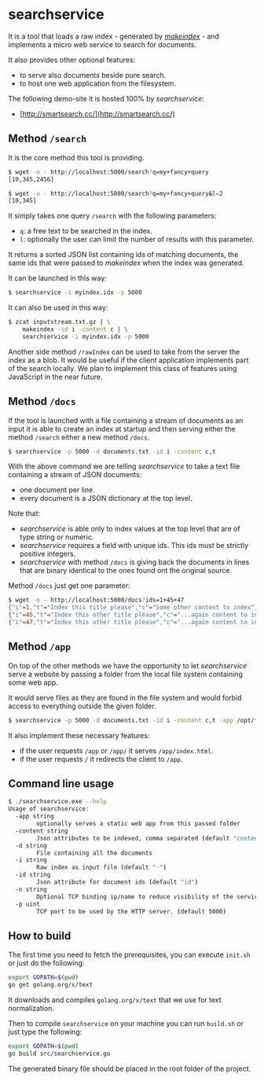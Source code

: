 # searchservice

It is a tool that loads a raw index - generated by [*makeindex*](makeindex.md) -
and implements a micro web service to search for documents.

It also provides other optional features:
- to serve also documents beside pure search.
- to host one web application from the filesystem.

The following demo-site it is hosted 100% by *searchservice*:
- [http://smartsearch.cc/](http://smartsearch.cc/)


## Method `/search`

It is the core method this tool is providing.

```sh
$ wget -o - http://localhost:5000/search?q=my+fancy+query
[10,345,2456]

$ wget -o - http://localhost:5000/search?q=my+fancy+query&l=2
[10,345]
```

It simply takes one query `/search` with the following parameters:
- `q`: a free text to be searched in the index.
- `l`: optionally the user can limit the number of results with this parameter.

It returns a sorted JSON list containing ids of matching documents, the same
 ids that were passed to *makeindex* when the index was generated.  

It can be launched in this way:

```sh
$ searchservice -i myindex.idx -p 5000
```

It can also be used in this way:

```sh
$ zcat inputstream.txt.gz | \
    makeindex -id i -content c | \
    searchservice -i myindex.idx -p 5000
```

Another side method `/rawIndex` can be used to take from the server the index
as a blob. It would be useful if the client application implements part of the
search locally. We plan to implement this class of features using JavaScript in 
the near future.


## Method `/docs`

If the tool is launched with a file containing a stream of documents as an 
input it is able to create an index at startup and then serving either the
method `/search` either a new method `/docs`.

```sh
$ searchservice -p 5000 -d documents.txt -id i -content c,t
```

With the above command we are telling *searchservice* to take a text file 
containing a stream of JSON documents:
- one document per line.
- every document is a JSON dictionary at the top level.

Note that:
- *searchservice* is able only to index values at the top level that are of 
  type string or numeric.
- *searchservice* requires a field with unique ids. This ids must be strictly
  positive integers.
- *searchservice* with method `/docs` is giving back the documents in lines that
  are binary identical to the ones found ont the original source.

Method `/docs` just get one parameter:

```sh
$ wget -o - http://localhost:5000/docs?ids=1+45+47
{"i"=1,"t"="Index this title please","c"="Some other content to index"}
{"i"=45,"t"="Index this other title please","c"="...again content to index"}
{"i"=47,"t"="Index this other title please","c"="...again content to index"}
```


## Method `/app`

On top of the other methods we have the opportunity to let *searchservice*
serve a website by passing a folder from the local file system containing some
web app.

It would serve files as they are found in the file system and would forbid
access to everything outside the given folder.

```sh
$ searchservice -p 5000 -d documents.txt -id i -content c,t -app /opt/fancy_web_app/
```

It also implement these necessary features:
- if the user requests `/app` or `/app/` it serves `/app/index.html`.
- if the user requests `/` it redirects the client to `/app`.


## Command line usage

```sh
$ ./searchservice.exe --help
Usage of searchservice:
  -app string
        optionally serves a static web app from this passed folder
  -content string
        Json attributes to be indexed, comma separated (default "content")
  -d string
        File containing all the documents
  -i string
        Raw index as input file (default "-")
  -id string
        Json attribute for document ids (default "id")
  -n string
        Optional TCP binding ip/name to reduce visibility of the service.
  -p uint
        TCP port to be used by the HTTP server. (default 5000)
```


## How to build

The first time you need to fetch the prerequisites, you can execute `init.sh` or
just do the following:

```sh
export GOPATH=$(pwd)
go get golang.org/x/text
```

It downloads and compiles `golang.org/x/text` that we use for text 
normalization.

Then to compile `searchservice` on your machine you can run `build.sh` or just 
type the following:

```sh
export GOPATH=$(pwd)
go build src/searchservice.go
```

The generated binary file should be placed in the root folder of the project.

